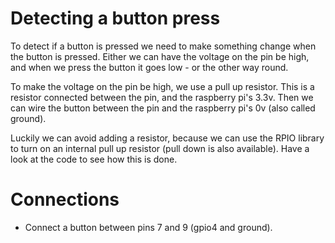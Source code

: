 # Detecting a button press

To detect if a button is pressed we need to make something change when the button is pressed. Either we can have the voltage on the pin be high, and when we press the button it goes low - or the other way round.

To make the voltage on the pin be high, we use a pull up resistor. This is a resistor connected between the pin, and the raspberry pi's 3.3v. Then we can wire the button between the pin and the raspberry pi's 0v (also called ground).

Luckily we can avoid adding a resistor, because we can use the RPIO library to turn on an internal pull up resistor (pull down is also available). Have a look at the code to see how this is done.

# Connections

* Connect a button between pins 7 and 9 (gpio4 and ground).
